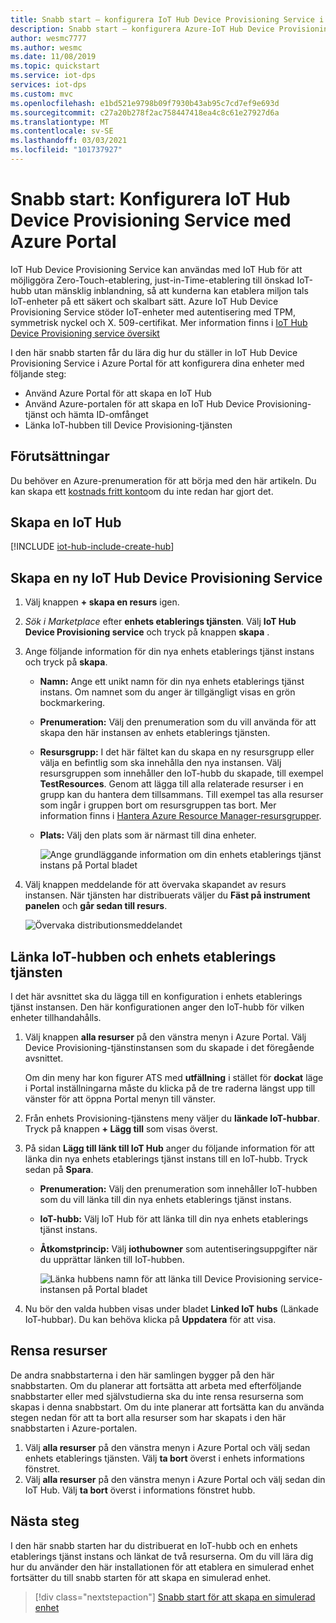 ```yaml
---
title: Snabb start – konfigurera IoT Hub Device Provisioning Service i Azure Portal
description: Snabb start – konfigurera Azure-IoT Hub Device Provisioning Service (DPS) i Azure Portal
author: wesmc7777
ms.author: wesmc
ms.date: 11/08/2019
ms.topic: quickstart
ms.service: iot-dps
services: iot-dps
ms.custom: mvc
ms.openlocfilehash: e1bd521e9798b09f7930b43ab95c7cd7ef9e693d
ms.sourcegitcommit: c27a20b278f2ac758447418ea4c8c61e27927d6a
ms.translationtype: MT
ms.contentlocale: sv-SE
ms.lasthandoff: 03/03/2021
ms.locfileid: "101737927"
---
```

# <a name="quickstart-set-up-the-iot-hub-device-provisioning-service-with-the-azure-portal"></a>Snabb start: Konfigurera IoT Hub Device Provisioning Service med Azure Portal

IoT Hub Device Provisioning Service kan användas med IoT Hub för att möjliggöra Zero-Touch-etablering, just-in-Time-etablering till önskad IoT-hubb utan mänsklig inblandning, så att kunderna kan etablera miljon tals IoT-enheter på ett säkert och skalbart sätt. Azure IoT Hub Device Provisioning Service stöder IoT-enheter med autentisering med TPM, symmetrisk nyckel och X. 509-certifikat. Mer information finns i [IoT Hub Device Provisioning service översikt](./about-iot-dps.md)

I den här snabb starten får du lära dig hur du ställer in IoT Hub Device Provisioning Service i Azure Portal för att konfigurera dina enheter med följande steg:

* Använd Azure Portal för att skapa en IoT Hub
* Använd Azure-portalen för att skapa en IoT Hub Device Provisioning-tjänst och hämta ID-omfånget
* Länka IoT-hubben till Device Provisioning-tjänsten

## <a name="prerequisites"></a>Förutsättningar

Du behöver en Azure-prenumeration för att börja med den här artikeln. Du kan skapa ett [kostnads fritt konto](https://azure.microsoft.com/free/?WT.mc_id=A261C142F)om du inte redan har gjort det.


## <a name="create-an-iot-hub"></a>Skapa en IoT Hub

[!INCLUDE [iot-hub-include-create-hub](../../includes/iot-hub-include-create-hub.md)]


## <a name="create-a-new-iot-hub-device-provisioning-service"></a>Skapa en ny IoT Hub Device Provisioning Service

1. Välj knappen **+ skapa en resurs** igen.

2. *Sök i Marketplace* efter **enhets etablerings tjänsten**. Välj **IoT Hub Device Provisioning service** och tryck på knappen **skapa** . 

3. Ange följande information för din nya enhets etablerings tjänst instans och tryck på **skapa**.

    * **Namn:** Ange ett unikt namn för din nya enhets etablerings tjänst instans. Om namnet som du anger är tillgängligt visas en grön bockmarkering.
    * **Prenumeration:** Välj den prenumeration som du vill använda för att skapa den här instansen av enhets etablerings tjänsten.
    * **Resursgrupp:** I det här fältet kan du skapa en ny resursgrupp eller välja en befintlig som ska innehålla den nya instansen. Välj resursgruppen som innehåller den IoT-hubb du skapade, till exempel **TestResources**. Genom att lägga till alla relaterade resurser i en grupp kan du hantera dem tillsammans. Till exempel tas alla resurser som ingår i gruppen bort om resursgruppen tas bort. Mer information finns i [Hantera Azure Resource Manager-resursgrupper](../azure-resource-manager/management/manage-resource-groups-portal.md).
    * **Plats:** Välj den plats som är närmast till dina enheter.

      ![Ange grundläggande information om din enhets etablerings tjänst instans på Portal bladet](./media/quick-setup-auto-provision/create-iot-dps-portal.png)  

4. Välj knappen meddelande för att övervaka skapandet av resurs instansen. När tjänsten har distribuerats väljer du **Fäst på instrument panelen** och **går sedan till resurs**.

    ![Övervaka distributionsmeddelandet](./media/quick-setup-auto-provision/pin-to-dashboard.png)

## <a name="link-the-iot-hub-and-your-device-provisioning-service"></a>Länka IoT-hubben och enhets etablerings tjänsten

I det här avsnittet ska du lägga till en konfiguration i enhets etablerings tjänst instansen. Den här konfigurationen anger den IoT-hubb för vilken enheter tillhandahålls.

1. Välj knappen **alla resurser** på den vänstra menyn i Azure Portal. Välj Device Provisioning-tjänstinstansen som du skapade i det föregående avsnittet. 

    Om din meny har kon figurer ATS med **utfällning** i stället för **dockat** läge i Portal inställningarna måste du klicka på de tre raderna längst upp till vänster för att öppna Portal menyn till vänster.  

2. Från enhets Provisioning-tjänstens meny väljer du **länkade IoT-hubbar**. Tryck på knappen **+ Lägg till** som visas överst. 

3. På sidan **Lägg till länk till IoT Hub** anger du följande information för att länka din nya enhets etablerings tjänst instans till en IoT-hubb. Tryck sedan på **Spara**. 

    * **Prenumeration:** Välj den prenumeration som innehåller IoT-hubben som du vill länka till din nya enhets etablerings tjänst instans.
    * **IoT-hubb:** Välj IoT Hub för att länka till din nya enhets etablerings tjänst instans.
    * **Åtkomstprincip:** Välj **iothubowner** som autentiseringsuppgifter när du upprättar länken till IoT-hubben.  

      ![Länka hubbens namn för att länka till Device Provisioning service-instansen på Portal bladet](./media/quick-setup-auto-provision/link-iot-hub-to-dps-portal.png)  

3. Nu bör den valda hubben visas under bladet **Linked IoT hubs** (Länkade IoT-hubbar). Du kan behöva klicka på **Uppdatera** för att visa.


## <a name="clean-up-resources"></a>Rensa resurser

De andra snabbstarterna i den här samlingen bygger på den här snabbstarten. Om du planerar att fortsätta att arbeta med efterföljande snabbstarter eller med självstudierna ska du inte rensa resurserna som skapas i denna snabbstart. Om du inte planerar att fortsätta kan du använda stegen nedan för att ta bort alla resurser som har skapats i den här snabbstarten i Azure-portalen.

1. Välj **alla resurser** på den vänstra menyn i Azure Portal och välj sedan enhets etablerings tjänsten. Välj **ta bort** överst i enhets informations fönstret.  
2. Välj **alla resurser** på den vänstra menyn i Azure Portal och välj sedan din IoT Hub. Välj **ta bort** överst i informations fönstret hubb.  

## <a name="next-steps"></a>Nästa steg

I den här snabb starten har du distribuerat en IoT-hubb och en enhets etablerings tjänst instans och länkat de två resurserna. Om du vill lära dig hur du använder den här installationen för att etablera en simulerad enhet fortsätter du till snabb starten för att skapa en simulerad enhet.

> [!div class="nextstepaction"]
> [Snabb start för att skapa en simulerad enhet](./quick-create-simulated-device-symm-key.md)
